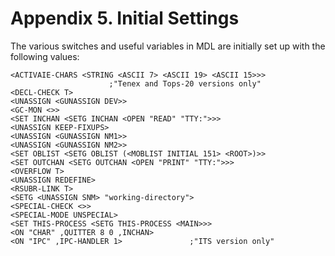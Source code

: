 # Appendix 5. Initial Settings

The various switches and useful variables in MDL are initially set up with the following values:

    <ACTIVAIE-CHARS <STRING <ASCII 7> <ASCII 19> <ASCII 15>>>
                          ;"Tenex and Tops-20 versions only"
    <DECL-CHECK T>
    <UNASSIGN <GUNASSIGN DEV>>
    <GC-MON <>>
    <SET INCHAN <SETG INCHAN <OPEN "READ" "TTY:">>>
    <UNASSIGN KEEP-FIXUPS>
    <UNASSIGN <GUNASSIGN NM1>>
    <UNASSIGN <GUNASSIGN NM2>>
    <SET OBLIST <SETG OBLIST (<MOBLIST INITIAL 151> <ROOT>)>>
    <SET OUTCHAN <SETG OUTCHAN <OPEN "PRINT" "TTY:">>>
    <OVERFLOW T>
    <UNASSIGN REDEFINE>
    <RSUBR-LINK T>
    <SETG <UNASSIGN SNM> "working-directory">
    <SPECIAL-CHECK <>>
    <SPECIAL-MODE UNSPECIAL>
    <SET THIS-PROCESS <SETG THIS-PROCESS <MAIN>>>
    <ON "CHAR" ,QUITTER 8 0 ,INCHAN>
    <ON "IPC" ,IPC-HANDLER 1>               ;"ITS version only"
